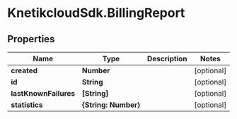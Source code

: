 # KnetikcloudSdk.BillingReport

## Properties
Name | Type | Description | Notes
------------ | ------------- | ------------- | -------------
**created** | **Number** |  | [optional] 
**id** | **String** |  | [optional] 
**lastKnownFailures** | **[String]** |  | [optional] 
**statistics** | **{String: Number}** |  | [optional] 


